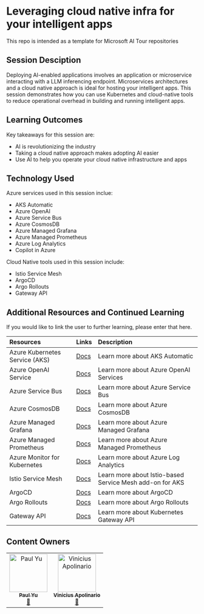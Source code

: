 # Leveraging cloud native infra for your intelligent apps

This repo is intended as a template for Microsoft AI Tour repositories

## Session Desciption

Deploying AI-enabled applications involves an application or microservice interacting with a LLM inferencing endpoint. Microservices architectures and a cloud native approach is ideal for hosting your intelligent apps. This session demonstrates how you can use Kubernetes and cloud-native tools to reduce operational overhead in building and running intelligent apps.

## Learning Outcomes

Key takeaways for this session are:

- AI is revolutionizing the industry
- Taking a cloud native approach makes adopting AI easier
- Use AI to help you operate your cloud native infrastructure and apps

## Technology Used

Azure services used in this session inclue:

- AKS Automatic
- Azure OpenAI
- Azure Service Bus
- Azure CosmosDB
- Azure Managed Grafana
- Azure Managed Prometheus
- Azure Log Analytics
- Copilot in Azure

Cloud Native tools used in this session include:

- Istio Service Mesh
- ArgoCD
- Argo Rollouts
- Gateway API

## Additional Resources and Continued Learning

If you would like to link the user to further learning, please enter that here.

| Resources          | Links                             | Description        |
|:-------------------|:----------------------------------|:-------------------|
| Azure Kubernetes Service (AKS)  | [Docs](https://aka.ms/aks/automatic) | Learn more about AKS Automatic |
| Azure OpenAI Service  | [Docs](https://learn.microsoft.com/azure/ai-services/openai/) | Learn more about Azure OpenAI Services |
| Azure Service Bus  | [Docs](https://learn.microsoft.com/azure/service-bus/) | Learn more about Azure Service Bus |
| Azure CosmosDB  | [Docs](https://learn.microsoft.com/azure/cosmos-db/) | Learn more about Azure CosmosDB |
| Azure Managed Grafana  | [Docs](https://learn.microsoft.com/azure/managed-grafana/) | Learn more about Azure Managed Grafana |
| Azure Managed Prometheus  | [Docs](https://learn.microsoft.com/azure/azure-monitor/essentials/prometheus-metrics-overview) | Learn more about Azure Managed Prometheus |
| Azure Monitor for Kubernetes | [Docs](https://learn.microsoft.com/azure/azure-monitor/containers/container-insights-overview) | Learn more about Azure Log Analytics |
| Istio Service Mesh | [Docs](https://learn.microsoft.com/en-us/azure/aks/istio-about) | Learn more about Istio-based Service Mesh add-on for AKS |
| ArgoCD | [Docs](https://argoproj.github.io/cd/) | Learn more about ArgoCD |
| Argo Rollouts | [Docs](https://argoproj.github.io/rollouts/) | Learn more about Argo Rollouts |
| Gateway API | [Docs](https://gateway-api.sigs.k8s.io/) | Learn more about Kubernetes Gateway API |

## Content Owners

<!-- ALL-CONTRIBUTORS-LIST:START - Do not remove or modify this section -->

<table>
<tr>
    <td align="center"><a href="http://learnanalytics.microsoft.com">
        <img src="https://github.com/pauldotyu.png" width="100px;" alt="Paul Yu
"/><br />
        <sub><b>Paul Yu
</b></sub></a><br />
            <a href="https://github.com/pauldotyu" title="talk">📢</a> 
    </td>
        <td align="center"><a href="http://learnanalytics.microsoft.com">
        <img src="https://github.com/vrapolinario.png" width="100px;" alt="Vinicius Apolinario
"/><br />
        <sub><b>Vinicius Apolinario
</b></sub></a><br />
            <a href="https://github.com/vrapolinario" title="talk">📢</a> 
    </td>
</tr>

</table>

<!-- ALL-CONTRIBUTORS-LIST:END -->

